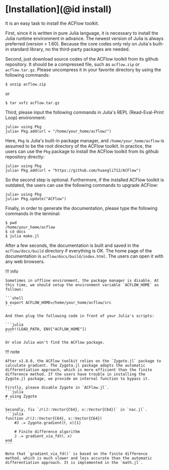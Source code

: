 # [Installation](@id install)

It is an easy task to install the ACFlow toolkit.

First, since it is written in pure Julia language, it is necessary to install the Julia runtime environment in advance. The newest version of Julia is always preferred (version > 1.60). Because the core codes only rely on Julia's built-in standard library, no the third-party packages are needed.

Second, just download source codes of the ACFlow toolkit from its github repository. It should be a compressed file, such as `acflow.zip` or `acflow.tar.gz`. Please uncompress it in your favorite directory by using the following commands:

```shell
$ unzip acflow.zip
```

or

```shell
$ tar xvfz acflow.tar.gz
```

Third, please input the following commands in Julia's REPL (Read-Eval-Print Loop) environment:

```julia-repl
julia> using Pkg
julia> Pkg.add(url = "/home/your_home/acflow/")
```

Here, `Pkg` is Julia's built-in package manager, and `/home/your_home/acflow` is assumed to be the root directory of the ACFlow toolkit. In practice, the users can use the `Pkg` package to install the ACFlow toolkit from its github repository directly:

```julia-repl
julia> using Pkg
julia> Pkg.add(url = "https://github.com/huangli712/ACFlow")
```

So the second step is optional. Furthermore, if the installed ACFlow toolkit is outdated, the users can use the following commands to upgrade ACFlow:

```julia-repl
julia> using Pkg
julia> Pkg.update("ACFlow")
```

Finally, in order to generate the documentation, please type the following commands in the terminal:

```shell
$ pwd
/home/your_home/acflow
$ cd docs
$ julia make.jl
```

After a few seconds, the documentation is built and saved in the `acflow/docs/build` directory if everything is OK. The home page of the documentation is `acflow/docs/build/index.html`. The users can open it with any web browsers.

!!! info

    Sometimes in offline environment, the package manager is disable. At this time, we should setup the environment variable `ACFLOW_HOME` as follows:

    ```shell
    $ export ACFLOW_HOME=/home/your_home/acflow/src
    ```

    And then plug the following code in front of your Julia's scripts:

    ```julia
    push!(LOAD_PATH, ENV["ACFLOW_HOME"])
    ```

    Or else Julia won't find the ACFlow package.

!!! note

    After v1.8.0, the ACFlow toolkit relies on the `Zygote.jl` package to calculate gradient. The Zygota.jl package adopts the automatic differentiation approach, which is more efficient than the finite difference method. If the users have trouble in installing the Zygote.jl package, we provide an internal function to bypass it.

    Firstly, please disable Zygote in `ACFlow.jl`.
    ```julia
    # using Zygote
    ```

    Secondly, fix `𝐽!(J::Vector{C64}, x::Vector{C64})` in `nac.jl`.
    ```julia
    function 𝐽!(J::Vector{C64}, x::Vector{C64})
        #J .= Zygote.gradient(𝑓, x)[1]

        # Finite difference algorithm
        J .= gradient_via_fd(𝑓, x)
    end
    ```

    Note that `gradient_via_fd()` is based on the finite difference method, which is much slower and less accurate than the automatic differentiation approach. It is implemented in the `math.jl`.

